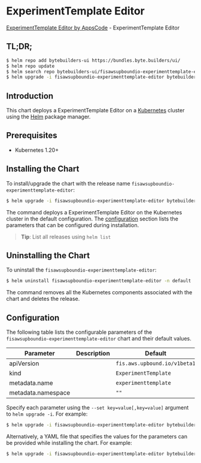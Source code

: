 # ExperimentTemplate Editor

[ExperimentTemplate Editor by AppsCode](https://byte.builders) - ExperimentTemplate Editor

## TL;DR;

```bash
$ helm repo add bytebuilders-ui https://bundles.byte.builders/ui/
$ helm repo update
$ helm search repo bytebuilders-ui/fisawsupboundio-experimenttemplate-editor --version=v0.4.18
$ helm upgrade -i fisawsupboundio-experimenttemplate-editor bytebuilders-ui/fisawsupboundio-experimenttemplate-editor -n default --create-namespace --version=v0.4.18
```

## Introduction

This chart deploys a ExperimentTemplate Editor on a [Kubernetes](http://kubernetes.io) cluster using the [Helm](https://helm.sh) package manager.

## Prerequisites

- Kubernetes 1.20+

## Installing the Chart

To install/upgrade the chart with the release name `fisawsupboundio-experimenttemplate-editor`:

```bash
$ helm upgrade -i fisawsupboundio-experimenttemplate-editor bytebuilders-ui/fisawsupboundio-experimenttemplate-editor -n default --create-namespace --version=v0.4.18
```

The command deploys a ExperimentTemplate Editor on the Kubernetes cluster in the default configuration. The [configuration](#configuration) section lists the parameters that can be configured during installation.

> **Tip**: List all releases using `helm list`

## Uninstalling the Chart

To uninstall the `fisawsupboundio-experimenttemplate-editor`:

```bash
$ helm uninstall fisawsupboundio-experimenttemplate-editor -n default
```

The command removes all the Kubernetes components associated with the chart and deletes the release.

## Configuration

The following table lists the configurable parameters of the `fisawsupboundio-experimenttemplate-editor` chart and their default values.

|     Parameter      | Description |                 Default                 |
|--------------------|-------------|-----------------------------------------|
| apiVersion         |             | <code>fis.aws.upbound.io/v1beta1</code> |
| kind               |             | <code>ExperimentTemplate</code>         |
| metadata.name      |             | <code>experimenttemplate</code>         |
| metadata.namespace |             | <code>""</code>                         |


Specify each parameter using the `--set key=value[,key=value]` argument to `helm upgrade -i`. For example:

```bash
$ helm upgrade -i fisawsupboundio-experimenttemplate-editor bytebuilders-ui/fisawsupboundio-experimenttemplate-editor -n default --create-namespace --version=v0.4.18 --set apiVersion=fis.aws.upbound.io/v1beta1
```

Alternatively, a YAML file that specifies the values for the parameters can be provided while
installing the chart. For example:

```bash
$ helm upgrade -i fisawsupboundio-experimenttemplate-editor bytebuilders-ui/fisawsupboundio-experimenttemplate-editor -n default --create-namespace --version=v0.4.18 --values values.yaml
```
